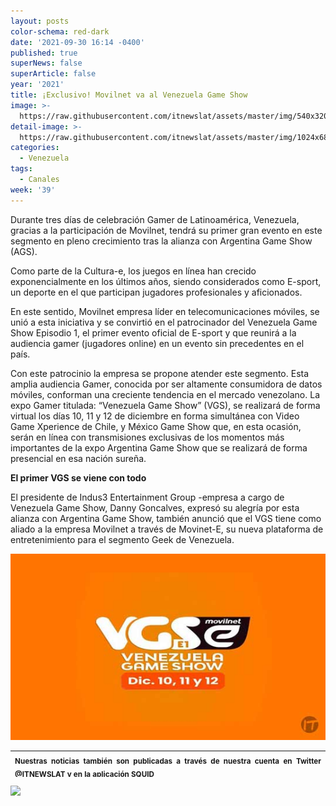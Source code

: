 ```yaml
---
layout: posts
color-schema: red-dark
date: '2021-09-30 16:14 -0400'
published: true
superNews: false
superArticle: false
year: '2021'
title: ¡Exclusivo! Movilnet va al Venezuela Game Show
image: >-
  https://raw.githubusercontent.com/itnewslat/assets/master/img/540x320/VGS-Movilnet-p.jpg
detail-image: >-
  https://raw.githubusercontent.com/itnewslat/assets/master/img/1024x680/VGS-Movilnet-g.jpg
categories:
  - Venezuela
tags:
  - Canales
week: '39'
---
```

Durante tres días de celebración Gamer de Latinoamérica, Venezuela, gracias a la participación de Movilnet, tendrá su primer gran evento en este segmento en pleno crecimiento tras la alianza con Argentina Game Show (AGS).

Como parte de la Cultura-e, los juegos en línea han crecido exponencialmente en los últimos años, siendo considerados como E-sport, un deporte en el que participan jugadores profesionales y aficionados.

En este sentido, Movilnet empresa líder en telecomunicaciones móviles, se unió a esta iniciativa y se convirtió en el patrocinador del Venezuela Game Show Episodio 1, el primer evento oficial de E-sport y que reunirá a la audiencia gamer (jugadores online) en un evento sin precedentes en el país.

Con este patrocinio la empresa se propone atender este segmento. Esta amplia audiencia Gamer, conocida por ser altamente consumidora de datos móviles, conforman una creciente tendencia en el mercado venezolano.
La expo Gamer titulada: “Venezuela Game Show” (VGS), se realizará de forma virtual los días 10, 11 y 12 de diciembre en forma simultánea con Video Game Xperience de Chile, y México Game Show que, en esta ocasión, serán en línea con transmisiones exclusivas de los momentos más importantes de la expo Argentina Game Show que se realizará de forma presencial en esa nación sureña.

**El primer VGS se viene con todo**

El presidente de Indus3 Entertainment Group -empresa a cargo de Venezuela Game Show, Danny Goncalves, expresó su alegría por esta alianza con Argentina Game Show, también anunció que el VGS tiene como aliado a la empresa Movilnet a través de Movinet-E, su nueva plataforma de entretenimiento para el segmento Geek de Venezuela.

![](https://raw.githubusercontent.com/itnewslat/assets/master/img/540x320/VGS-Movilnet-p.jpg)

<table style="height: 42px;" width="569">
<tbody>
<tr>
<td style="text-align: justify;"><sub><strong>Nuestras noticias también son publicadas a través de nuestra cuenta en Twitter <a href="https://twitter.com/itnewslat?lang=es">@ITNEWSLAT</a> y en la aplicación <a href="https://squidapp.co/en/">SQUID</a></strong></sub></td>
</tr>
</tbody>
</table>

<img src="https://tracker.metricool.com/c3po.jpg?hash=56f88a41e39ab42c063cc51676587a04"/>